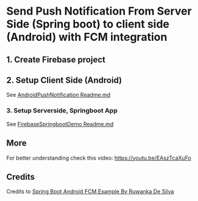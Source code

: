 
# Send Push Notification From Server Side (Spring boot) to client side (Android) with FCM integration

## 1. Create Firebase project

## 2. Setup Client Side (Android)

See [AndroidPushNotification Readme.md][1]


### 3. Setup Serverside, Springboot App

See [FirebaseSpringbootDemo Readme.md][2]  

## More

For better understanding check this video: https://youtu.be/EAszTcaXuFo

## Credits

Credits to [Spring Boot Android FCM Example By Ruwanka De Silva][3]

[1]:	./AndroidPushNotification/Readme.md
[2]:	./FirebaseSpringbootDemo/Readme.md
[3]:	https://aptkode.com/spring-boot-android-fcm-example/